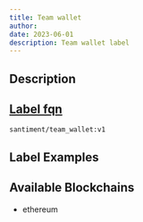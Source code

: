 ```yaml
---
title: Team wallet
author:
date: 2023-06-01
description: Team wallet label
---
```


## Description


## [Label fqn](/label-fqn)

`santiment/team_wallet:v1`

## Label Examples


## Available Blockchains

* ethereum